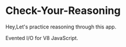 # Check-Your-Reasoning
Hey,Let's practice reasoning through this app.

Evented I/O for V8 JavaScript.
